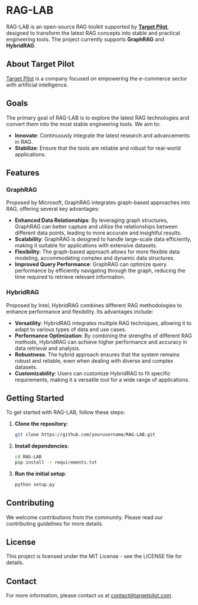 # RAG-LAB

RAG-LAB is an open-source RAG toolkit supported by [**Target Pilot**](https://www.targetpilot.ai/en), designed to transform the latest RAG concepts into stable and practical engineering tools. The project currently supports **GraphRAG** and **HybridRAG**.

## About Target Pilot

[Target Pilot](https://www.targetpilot.ai/en) is a company focused on empowering the e-commerce sector with artificial intelligence.

## Goals

The primary goal of RAG-LAB is to explore the latest RAG technologies and convert them into the most stable engineering tools. We aim to:

- **Innovate**: Continuously integrate the latest research and advancements in RAG.
- **Stabilize**: Ensure that the tools are reliable and robust for real-world applications.

## Features

### GraphRAG

Proposed by Microsoft, GraphRAG integrates graph-based approaches into RAG, offering several key advantages:

- **Enhanced Data Relationships**: By leveraging graph structures, GraphRAG can better capture and utilize the relationships between different data points, leading to more accurate and insightful results.
- **Scalability**: GraphRAG is designed to handle large-scale data efficiently, making it suitable for applications with extensive datasets.
- **Flexibility**: The graph-based approach allows for more flexible data modeling, accommodating complex and dynamic data structures.
- **Improved Query Performance**: GraphRAG can optimize query performance by efficiently navigating through the graph, reducing the time required to retrieve relevant information.

### HybridRAG

Proposed by Intel, HybridRAG combines different RAG methodologies to enhance performance and flexibility. Its advantages include:

- **Versatility**: HybridRAG integrates multiple RAG techniques, allowing it to adapt to various types of data and use cases.
- **Performance Optimization**: By combining the strengths of different RAG methods, HybridRAG can achieve higher performance and accuracy in data retrieval and analysis.
- **Robustness**: The hybrid approach ensures that the system remains robust and reliable, even when dealing with diverse and complex datasets.
- **Customizability**: Users can customize HybridRAG to fit specific requirements, making it a versatile tool for a wide range of applications.

## Getting Started

To get started with RAG-LAB, follow these steps:

1. **Clone the repository**:
    ```bash
    git clone https://github.com/yourusername/RAG-LAB.git
    ```

2. **Install dependencies**:
    ```bash
    cd RAG-LAB
    pip install -r requirements.txt
    ```

3. **Run the initial setup**:
    ```bash
    python setup.py
    ```

## Contributing

We welcome contributions from the community. Please read our contributing guidelines for more details.

## License

This project is licensed under the MIT License - see the LICENSE file for details.

## Contact

For more information, please contact us at contact@targetpilot.com.

